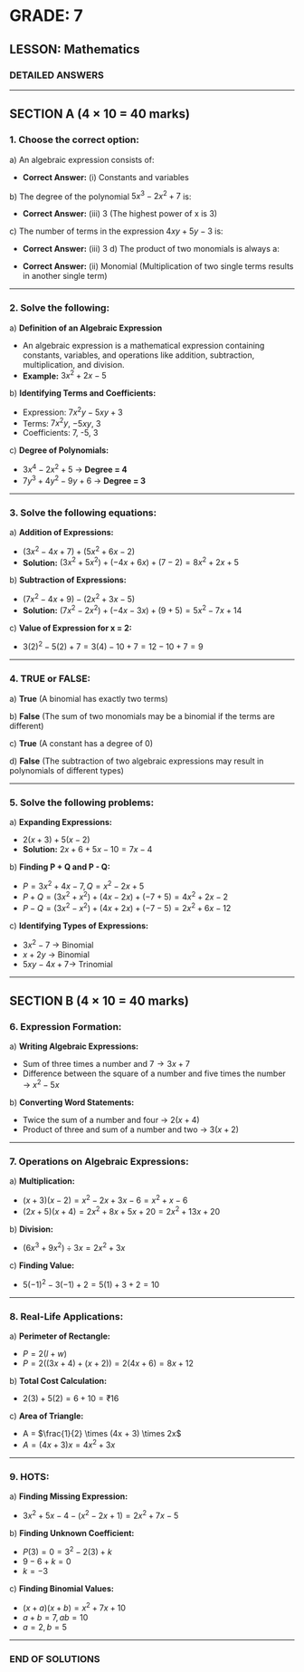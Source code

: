 # **GRADE: 7**

## **LESSON: Mathematics**

### **DETAILED ANSWERS**

---

## **SECTION A (4 × 10 = 40 marks)**

### **1. Choose the correct option:**

a) An algebraic expression consists of:

- **Correct Answer:** (i) Constants and variables

b) The degree of the polynomial $5x^3 - 2x^2 + 7$ is:

- **Correct Answer:** (iii) 3 (The highest power of x is 3)

c) The number of terms in the expression $4xy + 5y - 3$ is:

- **Correct Answer:** (iii) 3
  d) The product of two monomials is always a:

- **Correct Answer:** (ii) Monomial (Multiplication of two single terms results in another single term)

---

### **2. Solve the following:**

a) **Definition of an Algebraic Expression**

- An algebraic expression is a mathematical expression containing constants, variables, and operations like addition, subtraction, multiplication, and division.
- **Example:** $3x^2 + 2x - 5$

b) **Identifying Terms and Coefficients:**

- Expression: $7x^2y - 5xy + 3$
- Terms: $7x^2y$, $-5xy$, 3
- Coefficients: 7, -5, 3

c) **Degree of Polynomials:**

- $3x^4 - 2x^2 + 5$ → **Degree = 4**
- $7y^3 + 4y^2 - 9y + 6$ → **Degree = 3**

---

### **3. Solve the following equations:**

a) **Addition of Expressions:**

- $(3x^2 - 4x + 7) + (5x^2 + 6x - 2)$
- **Solution:**  $(3x^2 + 5x^2) + (-4x + 6x) + (7 - 2) = 8x^2 + 2x + 5$

b) **Subtraction of Expressions:**

- $(7x^2 - 4x + 9) - (2x^2 + 3x - 5)$
- **Solution:**  $(7x^2 - 2x^2) + (-4x - 3x) + (9 + 5) = 5x^2 - 7x + 14$

c) **Value of Expression for x = 2:**

- $3(2)^2 - 5(2) + 7 = 3(4) - 10 + 7 = 12 - 10 + 7 = 9$

---

### **4. TRUE or FALSE:**

a) **True** (A binomial has exactly two terms)

b) **False** (The sum of two monomials may be a binomial if the terms are different)

c) **True** (A constant has a degree of 0)

d) **False** (The subtraction of two algebraic expressions may result in polynomials of different types)

---

### **5. Solve the following problems:**

a) **Expanding Expressions:**

- $2(x + 3) + 5(x - 2)$
- **Solution:** $2x + 6 + 5x - 10 = 7x - 4$

b) **Finding P + Q and P - Q:**

- $P = 3x^2 + 4x - 7, Q = x^2 - 2x + 5$
- $P + Q = (3x^2 + x^2) + (4x - 2x) + (-7 + 5) = 4x^2 + 2x - 2$
- $P - Q = (3x^2 - x^2) + (4x + 2x) + (-7 - 5) = 2x^2 + 6x - 12$

c) **Identifying Types of Expressions:**

- $3x^2 - 7$ → Binomial
- $x + 2y$ → Binomial
- $5xy - 4x + 7$→ Trinomial

---

## **SECTION B (4 × 10 = 40 marks)**

### **6. Expression Formation:**

a) **Writing Algebraic Expressions:**

- Sum of three times a number and $7 → 3x + 7$
- Difference between the square of a number and five times the number → $x^2 - 5x$

b) **Converting Word Statements:**

- Twice the sum of a number and four → $2(x + 4)$
- Product of three and sum of a number and two → $3(x + 2)$

---

### **7. Operations on Algebraic Expressions:**

a) **Multiplication:**

- $(x + 3)(x - 2) = x^2 - 2x + 3x - 6 = x^2 + x - 6$
- $(2x + 5)(x + 4) = 2x^2 + 8x + 5x + 20 = 2x^2 + 13x + 20$

b) **Division:**

- $(6x^3 + 9x^2) ÷ 3x = 2x^2 + 3x$

c) **Finding Value:**

- $5(-1)^2 - 3(-1) + 2 = 5(1) + 3 + 2 = 10$

---

### **8. Real-Life Applications:**

a) **Perimeter of Rectangle:**

- $P = 2(l + w)$
- $P = 2((3x+4) + (x+2)) = 2(4x+6) = 8x + 12$

b) **Total Cost Calculation:**

- $2(3) + 5(2) = 6 + 10 = ₹16$

c) **Area of Triangle:**

- A = $\frac{1}{2} \times (4x + 3) \times 2x$
- $A = (4x + 3)x = 4x^2 + 3x$

---

### **9. HOTS:**

a) **Finding Missing Expression:**

- $3x^2 + 5x - 4 - (x^2 - 2x + 1) = 2x^2 + 7x - 5$

b) **Finding Unknown Coefficient:**

- $P(3) = 0 = 3^2 - 2(3) + k$
- $9 - 6 + k = 0$
- $k = -3$

c) **Finding Binomial Values:**

- $(x + a)(x + b) = x^2 + 7x + 10$
- $a + b = 7, ab = 10$
- $a = 2, b = 5$

---

### **END OF SOLUTIONS**


